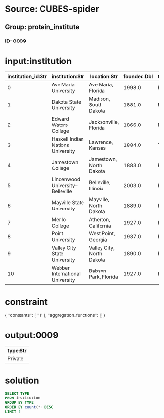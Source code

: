 # Source: CUBES-spider
## Group: protein_institute
### ID: 0009

# input:institution

| institution_id:Str | institution:Str | location:Str | founded:Dbl | type:Str | enrollment:Int | team:Str | primary_conference:Str | building_id:Str |
|---|---|---|---|---|---|---|---|---|
| 0 | Ave Maria University | Ave Maria, Florida | 1998.0 | Private | 1200 | Gyrenes | The Sun | 1 |
| 1 | Dakota State University | Madison, South Dakota | 1881.0 | Public | 3102 | Trojans | none | 1 |
| 2 | Edward Waters College | Jacksonville, Florida | 1866.0 | Private | 800 | Tigers | Gulf Coast (GCAC) | 3 |
| 3 | Haskell Indian Nations University | Lawrence, Kansas | 1884.0 | Tribal | 1000 | Fighting Indians | MCAC | 5 |
| 4 | Jamestown College | Jamestown, North Dakota | 1883.0 | Private | 967 | Jimmies | none | 2 |
| 5 | Lindenwood University–Belleville | Belleville, Illinois | 2003.0 | Private | 2600 | Lynx | none | 0 |
| 6 | Mayville State University | Mayville, North Dakota | 1889.0 | Public | 825 | Comets | none | 0 |
| 7 | Menlo College | Atherton, California | 1927.0 | Private | 650 | Oaks | CalPac | 4 |
| 8 | Point University | West Point, Georgia | 1937.0 | Private | 1035 | Skyhawks | AAC | 7 |
| 9 | Valley City State University | Valley City, North Dakota | 1890.0 | Public | 1340 | Vikings | none | 3 |
| 10 | Webber International University | Babson Park, Florida | 1927.0 | Private | 616 | Warriors | The Sun | 5 |

# constraint

{
  "constants": [
    "1"
  ],
  "aggregation_functions": []
}

# output:0009

| type:Str |
|---|
| Private |

# solution

```sql
SELECT TYPE
FROM institution
GROUP BY TYPE
ORDER BY count(*) DESC
LIMIT 1
```
